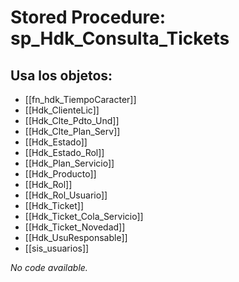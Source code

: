 # Stored Procedure: sp_Hdk_Consulta_Tickets

## Usa los objetos:
- [[fn_hdk_TiempoCaracter]]
- [[Hdk_ClienteLic]]
- [[Hdk_Clte_Pdto_Und]]
- [[Hdk_Clte_Plan_Serv]]
- [[Hdk_Estado]]
- [[Hdk_Estado_Rol]]
- [[Hdk_Plan_Servicio]]
- [[Hdk_Producto]]
- [[Hdk_Rol]]
- [[Hdk_Rol_Usuario]]
- [[Hdk_Ticket]]
- [[Hdk_Ticket_Cola_Servicio]]
- [[Hdk_Ticket_Novedad]]
- [[Hdk_UsuResponsable]]
- [[sis_usuarios]]

*No code available.*

